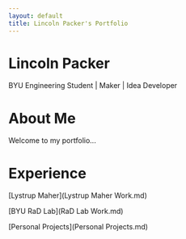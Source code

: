 ```yaml
---
layout: default
title: Lincoln Packer's Portfolio
---
```



<div class="hero">
  <div class="hero-content">
    <h1>Lincoln Packer</h1>
    <p>BYU Engineering Student | Maker | Idea Developer</p>
  </div>
</div>

# About Me

Welcome to my portfolio...

# Experience
[Lystrup Maher](Lystrup Maher Work.md)

[BYU RaD Lab](RaD Lab Work.md)

[Personal Projects](Personal Projects.md)
